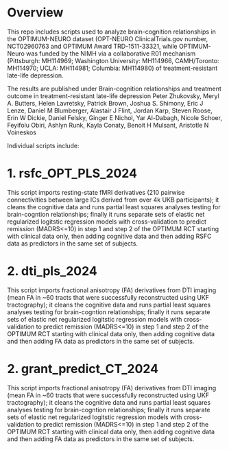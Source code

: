 # Overview
This repo includes scripts used to analyze brain-cognition relationships in the OPTIMUM-NEURO dataset (OPT-NEURO ClinicalTrials.gov number, NCT02960763 and OPTIMUM Award TRD-1511-33321, while OPTIMUM-Neuro was funded by the NIMH via a collaborative R01 mechanism (Pittsburgh: MH114969; Washington University: MH114966, CAMH/Toronto: MH114970; UCLA: MH114981; Columbia: MH114980) of treatment-resistant late-life depression.

The results are published under
Brain-cognition relationships and treatment outcome in treatment-resistant late-life depression
Peter Zhukovsky, Meryl A. Butters, Helen Lavretsky, Patrick Brown, Joshua S. Shimony, Eric J Lenze, Daniel M Blumberger, Alastair J Flint, Jordan Karp, Steven Roose, Erin W Dickie, Daniel Felsky, Ginger E Nichol, Yar Al-Dabagh, Nicole Schoer, Feyifolu Obiri, Ashlyn Runk, Kayla Conaty, Benoit H Mulsant, Aristotle N Voineskos

Individual scripts include:

# 1. rsfc_OPT_PLS_2024
This script imports resting-state fMRI derivatives (210 pairwise connectivities between large ICs derived from over 4k UKB participants); it cleans the cognitive data and runs partial least squares analyses testing for brain-cogntion relationships; finally it runs separate sets of elastic net regularized logitstic regression models with cross-validation to predict remission (MADRS<=10) in step 1 and step 2 of the OPTIMUM RCT starting with clinical data only, then adding cognitive data and then adding RSFC data as predictors in the same set of subjects. 

# 2. dti_pls_2024
This script imports fractional anisotropy (FA) derivatives from DTI imaging (mean FA in ~60 tracts that were successfully reconstructed using UKF tractography); it cleans the cognitive data and runs partial least squares analyses testing for brain-cogntion relationships; finally it runs separate sets of elastic net regularized logitstic regression models with cross-validation to predict remission (MADRS<=10) in step 1 and step 2 of the OPTIMUM RCT starting with clinical data only, then adding cognitive data and then adding FA data as predictors in the same set of subjects. 

# 2. grant_predict_CT_2024
This script imports fractional anisotropy (FA) derivatives from DTI imaging (mean FA in ~60 tracts that were successfully reconstructed using UKF tractography); it cleans the cognitive data and runs partial least squares analyses testing for brain-cogntion relationships; finally it runs separate sets of elastic net regularized logitstic regression models with cross-validation to predict remission (MADRS<=10) in step 1 and step 2 of the OPTIMUM RCT starting with clinical data only, then adding cognitive data and then adding FA data as predictors in the same set of subjects. 

